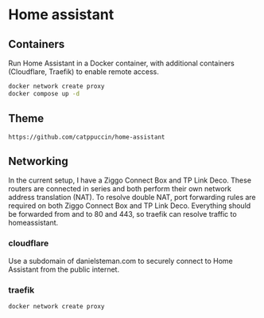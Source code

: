 # Home assistant

## Containers

Run Home Assistant in a Docker container, with additional containers (Cloudflare, Traefik) to enable remote access.

```bash
docker network create proxy
docker compose up -d
```

## Theme

```
https://github.com/catppuccin/home-assistant
```

## Networking

In the current setup, I have a Ziggo Connect Box and TP Link Deco. These routers are connected in series and both perform their own network address translation (NAT). To resolve double NAT, port forwarding rules are required on both Ziggo Connect Box and TP Link Deco. Everything should be forwarded from and to 80 and 443, so traefik can resolve traffic to homeassistant.

### cloudflare

Use a subdomain of danielsteman.com to securely connect to Home Assistant from the public internet.

### traefik

```bash
docker network create proxy
```

